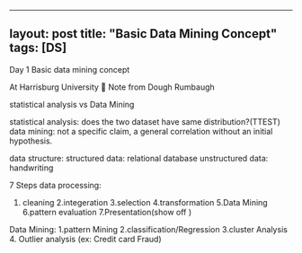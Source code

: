 
---
layout: post
title: "Basic Data Mining Concept"
tags: [DS]
---

Day 1
Basic data mining concept

At Harrisburg University 🙂
Note from Dough Rumbaugh

statistical analysis vs Data Mining


statistical analysis: does the two dataset have same distribution?(TTEST)
data mining: not a specific claim, a general correlation without an initial hypothesis.

data structure:
structured data: relational database
unstructured data: handwriting

7 Steps data processing:
1. cleaning
2.integeration
3.selection
4.transformation
5.Data Mining
6.pattern evaluation
7.Presentation(show off )

Data Mining:
1.pattern Mining
2.classification/Regression
3.cluster Analysis
4. Outlier analysis (ex: Credit card Fraud)


